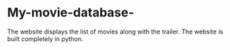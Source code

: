 # My-movie-database-
The website displays the list of movies along with the trailer. The website is built completely in python.
